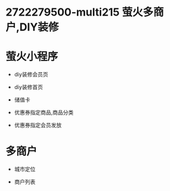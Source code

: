 # 2722279500-multi215 萤火多商户,DIY装修

# 萤火小程序  

* diy装修会员页  

* diy装修首页 

* 储值卡

* 优惠券指定商品,商品分类 

* 优惠券指定会员发放 

# 多商户  

* 城市定位  

* 商户列表  